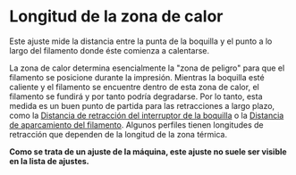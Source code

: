 Longitud de la zona de calor
====
Este ajuste mide la distancia entre la punta de la boquilla y el punto a lo largo del filamento donde éste comienza a calentarse.

La zona de calor determina esencialmente la "zona de peligro" para que el filamento se posicione durante la impresión. Mientras la boquilla esté caliente y el filamento se encuentre dentro de esta zona de calor, el filamento se fundirá y por tanto podría degradarse. Por lo tanto, esta medida es un buen punto de partida para las retracciones a largo plazo, como la [Distancia de retracción del interruptor de la boquilla](../dual/switch_extruder_retraction_amount.md) o la [Distancia de aparcamiento del filamento](machine_filament_park_distance.md). Algunos perfiles tienen longitudes de retracción que dependen de la longitud de la zona térmica.

**Como se trata de un ajuste de la máquina, este ajuste no suele ser visible en la lista de ajustes.**